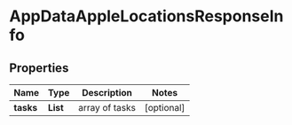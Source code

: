 # AppDataAppleLocationsResponseInfo


## Properties

| Name | Type | Description | Notes |
|------------ | ------------- | ------------- | -------------|
**tasks** | **List<AppDataAppleLocationsTaskInfo>** | array of tasks |[optional]|